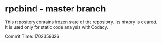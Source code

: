 # rpcbind - master branch

This repository contains frozen state of the repository.
Its history is cleared. It is used only for static code
analysis with Codacy.

Commit Time: 1702359326